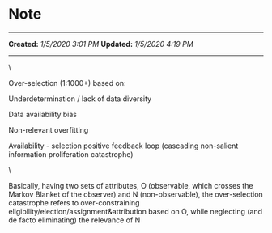 Note
====

  -------------- --------------------
  **Created:**   *1/5/2020 3:01 PM*
  **Updated:**   *1/5/2020 4:19 PM*
  -------------- --------------------

\

Over-selection (1:1000+) based on:

Underdetermination / lack of data diversity

Data availability bias

Non-relevant overfitting

Availability - selection positive feedback loop (cascading non-salient
information proliferation catastrophe)

\

Basically, having two sets of attributes, O (observable, which crosses
the Markov Blanket of the observer) and N (non-observable), the
over-selection catastrophe refers to over-constraining
eligibility/election/assignment&attribution based on O, while neglecting
(and de facto eliminating) the relevance of N

 
